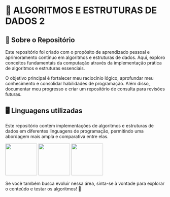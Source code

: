 # 🚀 **ALGORITMOS E ESTRUTURAS DE DADOS 2**

## **📌 Sobre o Repositório**

Este repositório foi criado com o propósito de aprendizado pessoal e aprimoramento contínuo em algoritmos e estruturas de dados. Aqui, exploro conceitos fundamentais da computação através da implementação prática de algoritmos e estruturas essenciais.

O objetivo principal é fortalecer meu raciocínio lógico, aprofundar meu conhecimento e consolidar habilidades de programação. Além disso, documentar meu progresso e criar um repositório de consulta para revisões futuras.

## **🖥️ Linguagens utilizadas**  


Este repositório contém implementações de algoritmos e estruturas de dados em diferentes linguagens de programação, permitindo uma abordagem mais ampla e comparativa entre elas.

<img src="https://cdn.jsdelivr.net/gh/devicons/devicon@latest/icons/java/java-original-wordmark.svg" width="100" height="100" />
<img src="https://cdn.jsdelivr.net/gh/devicons/devicon@latest/icons/c/c-original.svg" width="100" height="100" />
<img src="https://cdn.jsdelivr.net/gh/devicons/devicon@latest/icons/cplusplus/cplusplus-original.svg" width="100" height="100" />
          
Se você também busca evoluir nessa área, sinta-se à vontade para explorar o conteúdo e testar os algoritmos! 🧠
